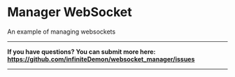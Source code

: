 # Manager WebSocket

An example of managing websockets

---

**If you have questions? You can submit more here: https://github.com/infiniteDemon/websocket_manager/issues**

---